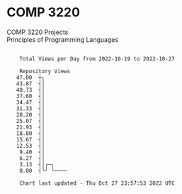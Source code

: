 # COMP 3220
COMP 3220 Projects  
Principles of Programming Languages

```

    Total Views per Day from 2022-10-19 to 2022-10-27

    Repository Views
   47.00  ┼╮
   43.87  ┤│
   40.73  ┤│
   37.60  ┤│
   34.47  ┤│
   31.33  ┤│
   28.20  ┤│
   25.07  ┤│
   21.93  ┤│
   18.80  ┤│
   15.67  ┤│
   12.53  ┤│
    9.40  ┤│
    6.27  ┤│
    3.13  ┤│╭─╮
    0.00  ┤╰╯ ╰────

    Chart last updated - Thu Oct 27 23:57:53 2022 UTC
    
```
